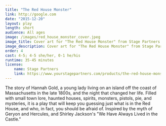 ```yaml
---
title: "The Red House Monster"
link: http://google.com
date: "2015-12-20"
layout: play
length: short
audience: All ages
image: /images/red_house_monster_cover.jpeg
image_title: Cover art for "The Red House Monster" from Stage Partners.
image_description: Cover art for "The Red House Monster" from Stage Partners.
order: 4
cast: 4-5; 4-5 she/her, 0-1 he/his
runtime: 35-45 minutes
license:
    name: Stage Partners
    link: https://www.yourstagepartners.com/products/the-red-house-monster
---
```


The story of Hannah Gold, a young lady living on an island off the coast of Massachusetts in the late 1800s, and the night that changed her life. Filled with small town lore, haunted houses, spirits, monsters, pistols, pie, and mysteries, it is a play that will keep you guessing just what is in the Red House, and who, in fact, you should be afraid of. Inspired by the myth of Geryon and Hercules, and Shirley Jackson's "We Have Always Lived in the Castle."
